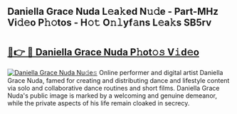 ## Daniella Grace Nuda L𝚎a𝚔ed N𝚞𝚍e - Part-MHz Vi𝚍𝚎o P𝚑𝚘tos - H𝚘𝚝 O𝚗𝚕yf𝚊ns L𝚎a𝚔s SB5rv

# <h2><a href="http://kfcfg1.oniu.top/?m=Daniella+Grace+Nuda">🔗👉 🔴 Daniella Grace Nuda P𝚑ot𝚘𝚜 V𝚒d𝚎o</a></h2>

[![Daniella Grace Nuda Nu𝚍e𝚜](https://i.imgur.com/0qMVB7G.gif)](http://kfcfg1.oniu.top/?m=Daniella+Grace+Nuda)
Online performer and digital artist Daniella Grace Nuda, famed for creating and distributing dance and lifestyle content via solo and collaborative dance routines and short films. Daniella Grace Nuda's public image is marked by a welcoming and genuine demeanor, while the private aspects of his life remain cloaked in secrecy.  
